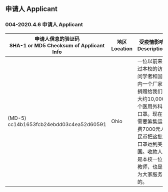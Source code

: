 ## 申请人 Applicant

### 004-2020.4.6 申请人 Applicant                  

|申请人信息的验证码 <br>SHA-1 or MD5 Checksum of Applicant Info                   | 地区 Location    | 受疫情影响 Description  | 收款二维码的验证码 <br>SHA-1 or MD5 Checksum of Payment QR    |
| ------------------------- | ------------------- | ------------------- | ------------------- |
|(MD-5) cc14b1653fcb24ebdd03c4ea52d60591| Ohio        |  一位以前来过本校的访问学者和国内一个厂家捐赠给我们大约10,000个医用外科口罩。现在需要筹集运费7000元人民币把这批口罩运到美国。收款人是本校一位教师，也是为大家服务的。           |(MD-5) 43297fa0c8a3e075f6d855be1b988408| 
